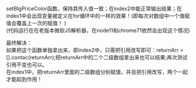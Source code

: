 setBIgPriceColor函数，保持其传入值一致；在index2中能正常输出结果；在index1中会出现变量被定义在for循环中的一样的效果！(即每次对数组中一个值赋值会覆盖上一次的赋值！ )  
(代码运行在在老版本微软JS解析器，在node11和chrome71依然会出现这个情况)


最终解决：  
如果把这个函数单独拿出来，即index2中，只需把引用改写即可：returnArr = [].contac(returnArr);把returnArr中的二个二级数组拿出来也可以结果;再次测试引用不变也可以。  
在index1中，把returnArr里面的二级数组分别赋值，并且把引用改写，两个一起才能起到作用！
